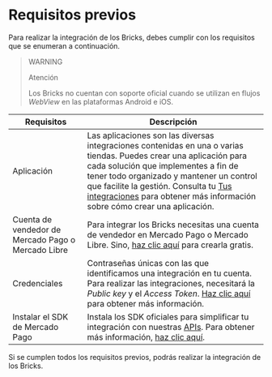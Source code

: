 # Requisitos previos 

Para realizar la integración de los Bricks, debes cumplir con los requisitos que se enumeran a continuación.

> WARNING
> 
> Atención
>
> Los Bricks no cuentan con soporte oficial cuando se utilizan en flujos _WebView_ en las plataformas Android e iOS.

| Requisitos | Descripción |
|---|---|
| Aplicación  | Las aplicaciones son las diversas integraciones contenidas en una o varias tiendas. Puedes crear una aplicación para cada solución que implementes a fin de tener todo organizado y mantener un control que facilite la gestión. Consulta tu [Tus integraciones](/developers/es/docs/checkout-bricks/additional-content/your-integrations/introduction) para obtener más información sobre cómo crear una aplicación. |
| Cuenta de vendedor de Mercado Pago o Mercado Libre | Para integrar los Bricks necesitas una cuenta de vendedor en Mercado Pago o Mercado Libre. Sino, [haz clic aquí](https://www.mercadopago[FAKER][URL][DOMAIN]/hub/registration/landing) para crearla gratis. | 
|Credenciales | Contraseñas únicas con las que identificamos una integración en tu cuenta. Para realizar las integraciones, necesitará la _Public key_ y el _Access Token_. [Haz clic aquí](/developers/es/docs/checkout-bricks/additional-content/your-integrations/credentials) para obtener más información. |
| Instalar el SDK de Mercado Pago | Instala los SDK oficiales para simplificar tu integración con nuestras [APIs](/developers/es/reference/payments/_payments/post). Para obtener más información, [haz clic aquí](/developers/es/docs/sdks-library/landing). |

Si se cumplen todos los requisitos previos, podrás realizar la integración de los Bricks.